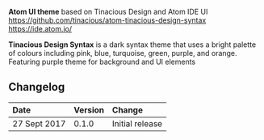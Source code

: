 **Atom UI theme** based on Tinacious Design and Atom IDE UI
https://github.com/tinacious/atom-tinacious-design-syntax
https://ide.atom.io/

**Tinacious Design Syntax** is a dark syntax theme that uses a bright palette of colours including pink, blue, turquoise, green, purple, and orange. Featuring purple theme for background and UI elements


## Changelog

| Date         | Version | Change          |
|:-------------|:--------|:----------------|
| 27 Sept 2017 | 0.1.0   | Initial release |
